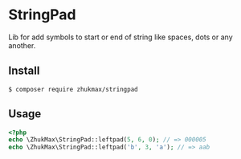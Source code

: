 # StringPad
Lib for add symbols to start or end of string like spaces, dots or any another.

## Install
```console
$ composer require zhukmax/stringpad
```

## Usage

```php
<?php
echo \ZhukMax\StringPad::leftpad(5, 6, 0); // => 000005
echo \ZhukMax\StringPad::leftpad('b', 3, 'a'); // => aab
```
